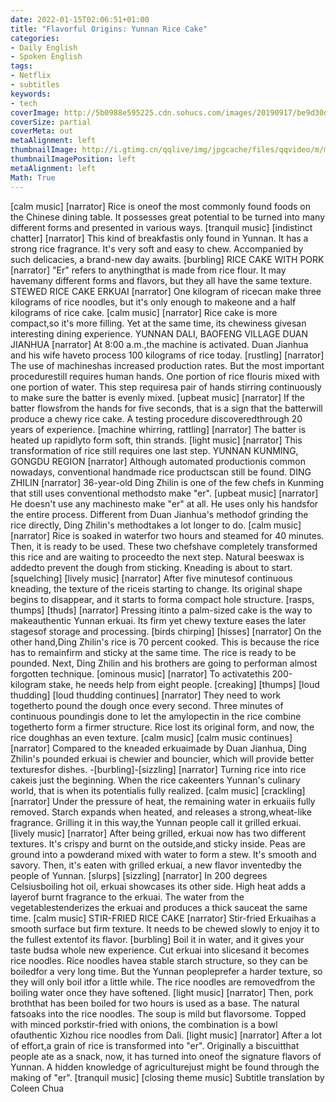 ```yaml
---
date: 2022-01-15T02:06:51+01:00
title: "Flavorful Origins: Yunnan Rice Cake"
categories:
- Daily English
- Spoken English
tags:
- Netflix
- subtitles
keywords:
- tech
coverImage: http://5b0988e595225.cdn.sohucs.com/images/20190917/be9d30d00b774c8f8515541c44814841.png
coverSize: partial
coverMeta: out
metaAlignment: left
thumbnailImage: http://i.gtimg.cn/qqlive/img/jpgcache/files/qqvideo/m/mzc00200cj25snv.jpg
thumbnailImagePosition: left
metaAlignment: left
Math: True
---
```


<!--more-->
[calm music]
[narrator] Rice is oneof the most commonly found foods
on the Chinese dining table.
It possesses great potential
to be turned into many different forms
and presented in various ways.
[tranquil music]
[indistinct chatter]
[narrator] This kind of breakfastis only found in Yunnan.
It has a strong rice fragrance.
It's very soft and easy to chew.
Accompanied by such delicacies,
a brand-new day awaits.
[burbling]
RICE CAKE WITH PORK
[narrator] "Er" refers to anythingthat is made from rice flour.
It may havemany different forms and flavors,
but they all have the same texture.
STEWED RICE CAKE
ERKUAI
[narrator] One kilogram of ricecan make three kilograms of rice noodles,
but it's only enough to makeone and a half kilograms of rice cake.
[calm music]
[narrator] Rice cake is more compact,so it's more filling.
Yet at the same time,
its chewiness givesan interesting dining experience.
YUNNAN DALI, BAOFENG VILLAGE
DUAN JIANHUA
[narrator] At 8:00 a.m.,the machine is activated.
Duan Jianhua and his wife haveto process 100 kilograms of rice today.
[rustling]
[narrator] The use of machineshas increased production rates.
But the most important procedurestill requires human hands.
One portion of rice flouris mixed with one portion of water.
This step requiresa pair of hands stirring continuously
to make sure the batter is evenly mixed.
[upbeat music]
[narrator] If the batter flowsfrom the hands for five seconds,
that is a sign that the batterwill produce a chewy rice cake.
A testing procedure discoveredthrough 20 years of experience.
[machine whirring, rattling]
[narrator] The batter is heated up rapidlyto form soft, thin strands.
[light music]
[narrator] This transformation of rice
still requires one last step.
YUNNAN KUNMING, GONGDU REGION
[narrator] Although automated productionis common nowadays,
conventional handmade rice productscan still be found.
DING ZHILIN
[narrator] 36-year-old Ding Zhilin
is one of the few chefs in Kunming
that still uses conventional methodsto make "er".
[upbeat music]
[narrator] He doesn't use any machinesto make "er" at all.
He uses only his handsfor the entire process.
Different from Duan Jianhua's methodof grinding the rice directly,
Ding Zhilin's methodtakes a lot longer to do.
[calm music]
[narrator] Rice is soaked in waterfor two hours
and steamed for 40 minutes.
Then, it is ready to be used.
These two chefshave completely transformed this rice
and are waiting to proceedto the next step.
Natural beeswax is addedto prevent the dough from sticking.
Kneading is about to start.
[squelching]
[lively music]
[narrator] After five minutesof continuous kneading,
the texture of the riceis starting to change.
Its original shape begins to disappear,
and it starts to forma compact hole structure.
[rasps, thumps]
[thuds]
[narrator] Pressing itinto a palm-sized cake
is the way to makeauthentic Yunnan erkuai.
Its firm yet chewy texture
eases the later stagesof storage and processing.
[birds chirping]
[hisses]
[narrator] On the other hand,Ding Zhilin's rice is 70 percent cooked.
This is because the rice has to remainfirm and sticky at the same time.
The rice is ready to be pounded.
Next, Ding Zhilin and his brothers
are going to performan almost forgotten technique.
[ominous music]
[narrator] To activatethis 200-kilogram stake,
he needs help from eight people.
[creaking]
[thumps]
[loud thudding]
[loud thudding continues]
[narrator] They need to work togetherto pound the dough once every second.
Three minutes of continuous poundingis done to let the amylopectin in the rice
combine togetherto form a firmer structure.
Rice lost its original form,
and now, the rice doughhas an even texture.
[calm music]
[calm music continues]
[narrator] Compared to the kneaded erkuaimade by Duan Jianhua,
Ding Zhilin's pounded erkuai
is chewier and bouncier,
which will provide better texturesfor dishes.
-[burbling]-[sizzling]
[narrator] Turning rice into rice cakeis just the beginning.
When the rice cakeenters Yunnan's culinary world,
that is when its potentialis fully realized.
[calm music]
[crackling]
[narrator] Under the pressure of heat,
the remaining water in erkuaiis fully removed.
Starch expands when heated,
and releases a strong,wheat-like fragrance.
Grilling it in this way,the Yunnan people call it grilled erkuai.
[lively music]
[narrator] After being grilled,
erkuai now has two different textures.
It's crispy and burnt on the outside,and sticky inside.
Peas are ground into a powderand mixed with water to form a stew.
It's smooth and savory.
Then, it's eaten with grilled erkuai,
a new flavor inventedby the people of Yunnan.
[slurps]
[sizzling]
[narrator] In 200 degrees Celsiusboiling hot oil,
erkuai showcases its other side.
High heat adds a layerof burnt fragrance to the erkuai.
The water from the vegetablestenderizes the erkuai
and produces a thick sauceat the same time.
[calm music]
STIR-FRIED RICE CAKE
[narrator] Stir-fried Erkuaihas a smooth surface but firm texture.
It needs to be chewed slowly
to enjoy it to the fullest extentof its flavor.
[burbling]
Boil it in water,
and it gives your taste budsa whole new experience.
Cut erkuai into slicesand it becomes rice noodles.
Rice noodles havea stable starch structure,
so they can be boiledfor a very long time.
But the Yunnan peopleprefer a harder texture,
so they will only boil itfor a little while.
The rice noodles are removedfrom the boiling water
once they have softened.
[light music]
[narrator] Then, pork broththat has been boiled for two hours
is used as a base.
The natural fatsoaks into the rice noodles.
The soup is mild but flavorsome.
Topped with minced porkstir-fried with onions,
the combination is a bowl ofauthentic Xizhou rice noodles from Dali.
[light music]
[narrator] After a lot of effort,a grain of rice is transformed into "er".
Originally a biscuitthat people ate as a snack,
now, it has turned into oneof the signature flavors of Yunnan.
A hidden knowledge of agriculturejust might be found
through the making of "er".
[tranquil music]
[closing theme music]
Subtitle translation by Coleen Chua
